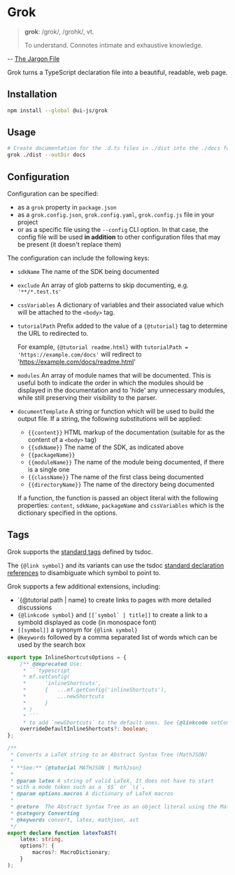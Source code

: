 # Grok

> **grok**: /grok/, /grohk/, vt.
>
> To understand. Connotes intimate and exhaustive knowledge.

-- [The Jargon File](http://catb.org/jargon/html/G/grok.html)

Grok turns a TypeScript declaration file into a beautiful, readable, web page.

## Installation

```bash
npm install --global @ui-js/grok
```

## Usage

```bash
# Create documentation for the .d.ts files in ./dist into the ./docs folder
grok ./dist --outDir docs
```

## Configuration

Configuration can be specified:

-   as a `grok` property in `package.json`
-   as a `grok.config.json`, `grok.config.yaml`, `grok.config.js` file in your project
-   or as a specific file using the `--config` CLI option. In that case, the config file will be used **in addition** to other configuration files that may be present (it doesn't replace them)

The configuration can include the following keys:

-   `sdkName` The name of the SDK being documented
-   `exclude` An array of glob patterns to skip documenting, e.g. `'**/*.test.ts'`
-   `cssVariables` A dictionary of variables and their associated value which will be attached to the `<body>` tag.
-   `tutorialPath` Prefix added to the value of a `{@tutorial}` tag to determine
    the URL to redirected to.

    For example, `{@tutorial readme.html}` with `tutorialPath = 'https://example.com/docs'`
    will redirect to 'https://example.com/docs/readme.html'

-   `modules` An array of module names that will be documented. This is useful both to indicate the order in which the modules should be displayed in the documentation and to 'hide' any unnecessary modules, while still preserving their visibility to the parser.
-   `documentTemplate` A string or function which will be used to build the output file. If a string, the following substitutions will be applied:

    -   `{{content}}` HTML markup of the documentation (suitable for as the content of a `<body>` tag)
    -   `{{sdkName}}` The name of the SDK, as indicated above
    -   `{{packageName}}`
    -   `{{moduleName}}` The name of the module being documented, if there is a single one
    -   `{{className}}` The name of the first class being documented
    -   `{{directoryName}}` The name of the directory being documented

    If a function, the function is passed an object literal with the following properties: `content`, `sdkName`, `packageName` and `cssVariables` which is the dictionary specified in the options.

## Tags

Grok supports the [standard tags](https://github.com/microsoft/tsdoc/blob/master/tsdoc/src/details/StandardTags.ts) defined by tsdoc.

The `{@link symbol}` and its variants can use the tsdoc [standard declaration references](https://github.com/microsoft/tsdoc/blob/master/spec/code-snippets/DeclarationReferences.ts) to disambiguate which symbol to point to.

Grok supports a few additional extensions, including:

-   `{@tutorial path | name} to create links to pages with more detailed discussions
-   `{@linkcode symbol}` and `` [[`symbol` | title]] `` to create a link to a symbold displayed as code (in monospace font)
-   `[[symbol]]` a synonym for `{@link symbol}`
-   `@keywords` followed by a comma separated list of words which can be used by the search box

````typescript
export type InlineShortcutsOptions = {
    /** @deprecated Use:
     * ```typescript
     * mf.setConfig(
     *      'inlineShortcuts',
     *      {   ...mf.getConfig('inlineShortcuts'),
     *          ...newShortcuts
     *      }
     * )
     * ```
     * to add `newShortcuts` to the default ones. See {@linkcode setConfig} */
    overrideDefaultInlineShortcuts?: boolean;
};
````

```typescript
/**
 * Converts a LaTeX string to an Abstract Syntax Tree (MathJSON)
 *
 * **See:** {@tutorial MATHJSON | MathJson}
 *
 * @param latex A string of valid LaTeX. It does not have to start
 * with a mode token such as a `$$` or `\(`.
 * @param options.macros A dictionary of LaTeX macros
 *
 * @return  The Abstract Syntax Tree as an object literal using the MathJSON format.
 * @category Converting
 * @keywords convert, latex, mathjson, ast
 */
export declare function latexToAST(
    latex: string,
    options?: {
        macros?: MacroDictionary;
    }
);
```
